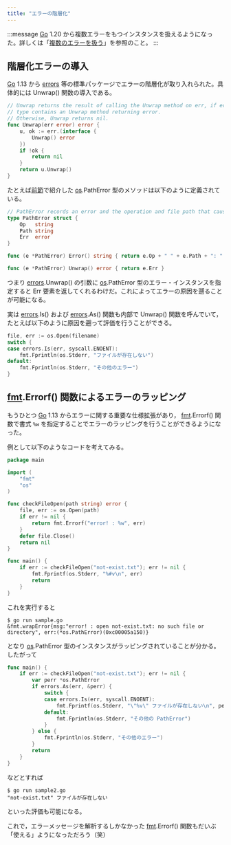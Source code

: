 ```yaml
---
title: "エラーの階層化"
---
```


:::message
[Go] 1.20 から複数エラーをもつインスタンスを扱えるようになった。詳しくは「[複数のエラーを扱う](./multi-error)」を参照のこと。
:::


## 階層化エラーの導入

[Go] 1.13 から [errors] 等の標準パッケージでエラーの階層化が取り入れられた。具体的には Unwrap() 関数の導入である。

```go:errors/wrap.go
// Unwrap returns the result of calling the Unwrap method on err, if err's
// type contains an Unwrap method returning error.
// Otherwise, Unwrap returns nil.
func Unwrap(err error) error {
    u, ok := err.(interface {
        Unwrap() error
    })
    if !ok {
        return nil
    }
    return u.Unwrap()
}
```

たとえば[前節](./evaluations)で紹介した [os].PathError 型のメソッドは以下のように定義されている。

```go:os/error.go
// PathError records an error and the operation and file path that caused it.
type PathError struct {
    Op   string
    Path string
    Err  error
}

func (e *PathError) Error() string { return e.Op + " " + e.Path + ": " + e.Err.Error() }

func (e *PathError) Unwrap() error { return e.Err }
```

つまり [errors].Unwrap() の引数に [os].PathError 型のエラー・インスタンスを指定すると Err 要素を返してくれるわけだ。これによってエラーの原因を遡ることが可能になる。

実は [errors].Is() および [errors].As() 関数も内部で Unwrap() 関数を呼んでいて，たとえば以下のように原因を遡って評価を行うことができる。

```go
file, err := os.Open(filename)
switch {
case errors.Is(err, syscall.ENOENT):
    fmt.Fprintln(os.Stderr, "ファイルが存在しない")
default:
    fmt.Fprintln(os.Stderr, "その他のエラー")
}
```

## [fmt].Errorf() 関数によるエラーのラッピング

もうひとつ [Go] 1.13 からエラーに関する重要な仕様拡張があり， [fmt].Errorf() 関数で書式 `%w` を指定することでエラーのラッピングを行うことができるようになった。

例として以下のようなコードを考えてみる。

```go:sample.go
package main

import (
    "fmt"
    "os"
)

func checkFileOpen(path string) error {
    file, err := os.Open(path)
    if err != nil {
        return fmt.Errorf("error! : %w", err)
    }
    defer file.Close()
    return nil
}

func main() {
    if err := checkFileOpen("not-exist.txt"); err != nil {
        fmt.Fprintf(os.Stderr, "%#v\n", err)
        return
    }
}
```

これを実行すると

```
$ go run sample.go 
&fmt.wrapError{msg:"error! : open not-exist.txt: no such file or directory", err:(*os.PathError)(0xc00005a150)}
```

となり [os].PathError 型のインスタンスがラッピングされていることが分かる。したがって

```go:sample2.go
func main() {
    if err := checkFileOpen("not-exist.txt"); err != nil {
        var perr *os.PathError
        if errors.As(err, &perr) {
            switch {
            case errors.Is(err, syscall.ENOENT):
                fmt.Fprintf(os.Stderr, "\"%v\" ファイルが存在しない\n", perr.Path)
            default:
                fmt.Fprintln(os.Stderr, "その他の PathError")
            }
        } else {
            fmt.Fprintln(os.Stderr, "その他のエラー")
        }
        return
    }
}
```

などとすれば

```
$ go run sample2.go 
"not-exist.txt" ファイルが存在しない
```

といった評価も可能になる。

これで，エラーメッセージを解析するしかなかった [fmt].Errorf() 関数もだいぶ「使える」ようになっただろう（笑）

[Go]: https://golang.org/ "The Go Programming Language"
[io]: https://pkg.go.dev/io/ "io - The Go Programming Language"
[errors]: https://pkg.go.dev/errors/ "errors - The Go Programming Language"
[os]: https://pkg.go.dev/os/ "os - The Go Programming Language"
[fmt]: https://pkg.go.dev/fmt/ "fmt - The Go Programming Language"
[conversion]: https://golang.org/ref/spec#Conversions "The Go Programming Language Specification - The Go Programming Language"
[type assertion]: https://golang.org/ref/spec#Type_assertions "The Go Programming Language Specification - The Go Programming Language"
<!-- eof -->
